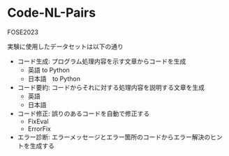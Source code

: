 # Code-NL-Pairs
FOSE2023

実験に使用したデータセットは以下の通り
- コード生成: プログラム処理内容を示す文章からコードを生成
  - 英語 to Python
  - 日本語　to Python
- コード要約: コードからそれに対する処理内容を説明する文章を生成
  - 英語
  - 日本語
- コード修正: 誤りのあるコードを自動で修正する
  - FixEval
  - ErrorFix
- エラー診断: エラーメッセージとエラー箇所のコードからエラー解決のヒントを生成する
  


